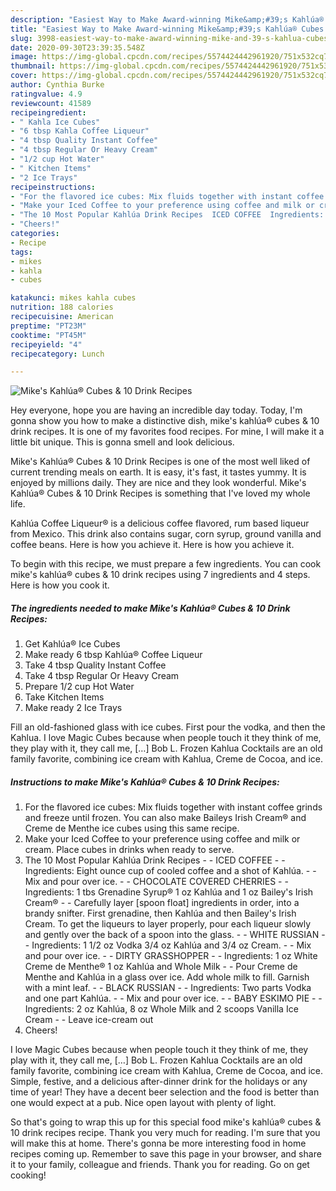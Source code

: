 ```yaml
---
description: "Easiest Way to Make Award-winning Mike&amp;#39;s Kahlúa® Cubes &amp;amp; 10 Drink Recipes"
title: "Easiest Way to Make Award-winning Mike&amp;#39;s Kahlúa® Cubes &amp;amp; 10 Drink Recipes"
slug: 3998-easiest-way-to-make-award-winning-mike-and-39-s-kahlua-cubes-and-amp-10-drink-recipes
date: 2020-09-30T23:39:35.548Z
image: https://img-global.cpcdn.com/recipes/5574424442961920/751x532cq70/mikes-kahlua-cubes-10-drink-recipes-recipe-main-photo.jpg
thumbnail: https://img-global.cpcdn.com/recipes/5574424442961920/751x532cq70/mikes-kahlua-cubes-10-drink-recipes-recipe-main-photo.jpg
cover: https://img-global.cpcdn.com/recipes/5574424442961920/751x532cq70/mikes-kahlua-cubes-10-drink-recipes-recipe-main-photo.jpg
author: Cynthia Burke
ratingvalue: 4.9
reviewcount: 41589
recipeingredient:
- " Kahla Ice Cubes"
- "6 tbsp Kahla Coffee Liqueur"
- "4 tbsp Quality Instant Coffee"
- "4 tbsp Regular Or Heavy Cream"
- "1/2 cup Hot Water"
- " Kitchen Items"
- "2 Ice Trays"
recipeinstructions:
- "For the flavored ice cubes: Mix fluids together with instant coffee grinds and freeze until frozen. You can also make Baileys Irish Cream® and Creme de Menthe ice cubes using this same recipe."
- "Make your Iced Coffee to your preference using coffee and milk or cream. Place cubes in drinks when ready to serve."
- "The 10 Most Popular Kahlúa Drink Recipes  ICED COFFEE  Ingredients: Eight ounce cup of cooled coffee and a shot of Kahlúa.  Mix and pour over ice.  CHOCOLATE COVERED CHERRIES  Ingredients: 1 tbs Grenadine Syrup® 1 oz Kahlúa and 1 oz Bailey&#39;s Irish Cream®  Carefully layer [spoon float] ingredients in order, into a brandy snifter. First grenadine, then Kahlúa and then Bailey&#39;s Irish Cream. To get the liqueurs to layer properly, pour each liqueur slowly and gently over the back of a spoon into the glass.  WHITE RUSSIAN  Ingredients: 1 1/2 oz Vodka 3/4 oz Kahlúa and 3/4 oz Cream.  Mix and pour over ice.  DIRTY GRASSHOPPER  Ingredients: 1 oz White Creme de Menthe® 1 oz Kahlúa and Whole Milk  Pour Creme de Menthe and Kahlúa in a glass over ice. Add whole milk to fill. Garnish with a mint leaf.  BLACK RUSSIAN  Ingredients: Two parts Vodka and one part Kahlúa.  Mix and pour over ice.  BABY ESKIMO PIE  Ingredients: 2 oz Kahlúa, 8 oz Whole Milk and 2 scoops Vanilla Ice Cream  Leave ice-cream out"
- "Cheers!"
categories:
- Recipe
tags:
- mikes
- kahla
- cubes

katakunci: mikes kahla cubes 
nutrition: 188 calories
recipecuisine: American
preptime: "PT23M"
cooktime: "PT45M"
recipeyield: "4"
recipecategory: Lunch

---
```



![Mike&#39;s Kahlúa® Cubes &amp; 10 Drink Recipes](https://img-global.cpcdn.com/recipes/5574424442961920/751x532cq70/mikes-kahlua-cubes-10-drink-recipes-recipe-main-photo.jpg)

Hey everyone, hope you are having an incredible day today. Today, I'm gonna show you how to make a distinctive dish, mike&#39;s kahlúa® cubes &amp; 10 drink recipes. It is one of my favorites food recipes. For mine, I will make it a little bit unique. This is gonna smell and look delicious.

Mike&#39;s Kahlúa® Cubes &amp; 10 Drink Recipes is one of the most well liked of current trending meals on earth. It is easy, it's fast, it tastes yummy. It is enjoyed by millions daily. They are nice and they look wonderful. Mike&#39;s Kahlúa® Cubes &amp; 10 Drink Recipes is something that I've loved my whole life.

Kahlúa Coffee Liqueur® is a delicious coffee flavored, rum based liqueur from Mexico. This drink also contains sugar, corn syrup, ground vanilla and coffee beans. Here is how you achieve it. Here is how you achieve it.


To begin with this recipe, we must prepare a few ingredients. You can cook mike&#39;s kahlúa® cubes &amp; 10 drink recipes using 7 ingredients and 4 steps. Here is how you cook it.

<!--inarticleads1-->

##### The ingredients needed to make Mike&#39;s Kahlúa® Cubes &amp; 10 Drink Recipes:

1. Get  Kahlúa® Ice Cubes
1. Make ready 6 tbsp Kahlúa® Coffee Liqueur
1. Take 4 tbsp Quality Instant Coffee
1. Take 4 tbsp Regular Or Heavy Cream
1. Prepare 1/2 cup Hot Water
1. Take  Kitchen Items
1. Make ready 2 Ice Trays


Fill an old-fashioned glass with ice cubes. First pour the vodka, and then the Kahlua. I love Magic Cubes because when people touch it they think of me, they play with it, they call me, […] Bob L. Frozen Kahlua Cocktails are an old family favorite, combining ice cream with Kahlua, Creme de Cocoa, and ice. 

<!--inarticleads2-->

##### Instructions to make Mike&#39;s Kahlúa® Cubes &amp; 10 Drink Recipes:

1. For the flavored ice cubes: Mix fluids together with instant coffee grinds and freeze until frozen. You can also make Baileys Irish Cream® and Creme de Menthe ice cubes using this same recipe.
1. Make your Iced Coffee to your preference using coffee and milk or cream. Place cubes in drinks when ready to serve.
1. The 10 Most Popular Kahlúa Drink Recipes -  - ICED COFFEE -  - Ingredients: Eight ounce cup of cooled coffee and a shot of Kahlúa. -  - Mix and pour over ice. -  - CHOCOLATE COVERED CHERRIES -  - Ingredients: 1 tbs Grenadine Syrup® 1 oz Kahlúa and 1 oz Bailey&#39;s Irish Cream® -  - Carefully layer [spoon float] ingredients in order, into a brandy snifter. First grenadine, then Kahlúa and then Bailey&#39;s Irish Cream. To get the liqueurs to layer properly, pour each liqueur slowly and gently over the back of a spoon into the glass. -  - WHITE RUSSIAN -  - Ingredients: 1 1/2 oz Vodka 3/4 oz Kahlúa and 3/4 oz Cream. -  - Mix and pour over ice. -  - DIRTY GRASSHOPPER -  - Ingredients: 1 oz White Creme de Menthe® 1 oz Kahlúa and Whole Milk -  - Pour Creme de Menthe and Kahlúa in a glass over ice. Add whole milk to fill. Garnish with a mint leaf. -  - BLACK RUSSIAN -  - Ingredients: Two parts Vodka and one part Kahlúa. -  - Mix and pour over ice. -  - BABY ESKIMO PIE -  - Ingredients: 2 oz Kahlúa, 8 oz Whole Milk and 2 scoops Vanilla Ice Cream -  - Leave ice-cream out
1. Cheers!


I love Magic Cubes because when people touch it they think of me, they play with it, they call me, […] Bob L. Frozen Kahlua Cocktails are an old family favorite, combining ice cream with Kahlua, Creme de Cocoa, and ice. Simple, festive, and a delicious after-dinner drink for the holidays or any time of year! They have a decent beer selection and the food is better than one would expect at a pub. Nice open layout with plenty of light. 

So that's going to wrap this up for this special food mike&#39;s kahlúa® cubes &amp; 10 drink recipes recipe. Thank you very much for reading. I'm sure that you will make this at home. There's gonna be more interesting food in home recipes coming up. Remember to save this page in your browser, and share it to your family, colleague and friends. Thank you for reading. Go on get cooking!
